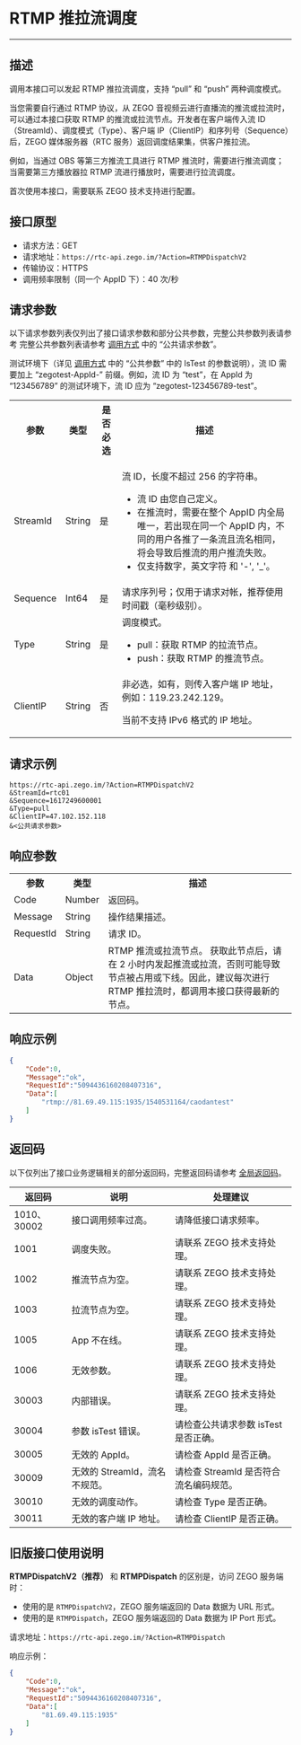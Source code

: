 # RTMP 推拉流调度

- - -

## 描述

调用本接口可以发起 RTMP 推拉流调度，支持 “pull” 和 “push” 两种调度模式。

当您需要自行通过 RTMP 协议，从 ZEGO 音视频云进行直播流的推流或拉流时，可以通过本接口获取 RTMP 的推流或拉流节点。开发者在客户端传入流 ID（StreamId）、调度模式（Type）、客户端 IP（ClientIP）和序列号（Sequence）后，ZEGO 媒体服务器（RTC 服务）返回调度结果集，供客户推拉流。

例如，当通过 OBS 等第三方推流工具进行 RTMP 推流时，需要进行推流调度；当需要第三方播放器拉 RTMP 流进行播放时，需要进行拉流调度。

<Warning title="注意">

首次使用本接口，需要联系 ZEGO 技术支持进行配置。

</Warning>



## 接口原型

- 请求方法：GET
- 请求地址：`https://rtc-api.zego.im/?Action=RTMPDispatchV2`
- 传输协议：HTTPS
- 调用频率限制（同一个 AppID 下）：40 次/秒


## 请求参数

以下请求参数列表仅列出了接口请求参数和部分公共参数，完整公共参数列表请参考 完整公共参数列表请参考 [调用方式](/real-time-voice-server/api-reference/accessing-server-apis#公共请求参数) 中的 “公共请求参数”。

<Note title="说明">

测试环境下（详见 <a target="_blank" href="/real-time-voice-server/api-reference/accessing-server-apis#公共请求参数">调用方式</a> 中的 “公共参数” 中的 IsTest 的参数说明），流 ID 需要加上 “zegotest-AppId-” 前缀。例如，流 ID 为 “test”，在 AppId 为 “123456789” 的测试环境下，流 ID 应为 “zegotest-123456789-test”。

</Note>



<table>
  
<tbody><tr>
<th>参数</th>
<th>类型</th>
<th>是否必选</th>
<th>描述</th>
</tr>
<tr>
<td>StreamId</td>
<td>String</td>
<td>是</td>
<td><p>流 ID，长度不超过 256 的字符串。</p><ul><li>流 ID 由您自己定义。</li><li>在推流时，需要在整个 AppID 内全局唯一，若出现在同一个 AppID 内，不同的用户各推了一条流且流名相同，将会导致后推流的用户推流失败。</li><li>仅支持数字，英文字符 和 '-', '_'。</li></ul></td>
</tr>
<tr>
<td>Sequence</td>
<td>Int64</td>
<td>是</td>
<td>请求序列号；仅用于请求对帐，推荐使用时间戳（毫秒级别）。</td>
</tr>
<tr>
<td>Type</td>
<td>String</td>
<td>是</td>
<td>调度模式。&nbsp;
<ul><li>pull：获取 RTMP 的拉流节点。</li><li>push：获取 RTMP 的推流节点。</li><ul></ul></ul></td>
</tr>
<tr>
<td>ClientIP</td>
<td>String</td>
<td>否</td>
<td>
非必选，如有，则传入客户端 IP 地址，例如：119.23.242.129。

<Warning title="注意">
<p>当前不支持 IPv6 格式的 IP 地址。</p>
</Warning>

</td>
</tr>
</tbody></table>



## 请求示例

```
https://rtc-api.zego.im/?Action=RTMPDispatchV2
&StreamId=rtc01
&Sequence=1617249600001
&Type=pull
&ClientIP=47.102.152.118
&<公共请求参数>
```

## 响应参数

<table>
  
<tbody><tr>
<th>参数</th>
<th>类型</th>
<th>描述</th>
</tr>
<tr>
<td>Code</td>
<td>Number</td>
<td>返回码。</td>
</tr>
<tr>
<td>Message</td>
<td>String</td>
<td>操作结果描述。</td>
</tr>
<tr>
<td>RequestId</td>
<td>String</td>
<td>请求 ID。</td>
</tr>
<tr>
<td>Data</td>
<td>Object</td>
<td>
RTMP 推流或拉流节点。

<Note title="说明">
获取此节点后，请在 2 小时内发起推流或拉流，否则可能导致节点被占用或下线。因此，建议每次进行 RTMP 推拉流时，都调用本接口获得最新的节点。
</Note>

</td>
</tr>
</tbody></table>



## 响应示例

```json
{
    "Code":0,
    "Message":"ok",
    "RequestId":"5094436160208407316",
    "Data":[
        "rtmp://81.69.49.115:1935/1540531164/caodantest"
    ]
}
```


## 返回码

以下仅列出了接口业务逻辑相关的部分返回码，完整返回码请参考 [全局返回码](https://doc-zh.zego.im/)。

|返回码|说明|处理建议|
|-----|------|-----|
| 1010、30002 | 接口调用频率过高。| 请降低接口请求频率。|
| 1001 | 调度失败。 | 请联系 ZEGO 技术支持处理。|
| 1002 | 推流节点为空。 | 请联系 ZEGO 技术支持处理。|
| 1003 | 拉流节点为空。 | 请联系 ZEGO 技术支持处理。|
| 1005 | App 不在线。 | 请联系 ZEGO 技术支持处理。|
| 1006 | 无效参数。 | 请联系 ZEGO 技术支持处理。|
| 30003 | 内部错误。| 请联系 ZEGO 技术支持处理。|
| 30004 | 参数 isTest 错误。| 请检查公共请求参数 isTest 是否正确。|
| 30005 | 无效的 AppId。 | 请检查 AppId 是否正确。|
| 30009 | 无效的 StreamId，流名不规范。 | 请检查 StreamId 是否符合流名编码规范。|
| 30010 | 无效的调度动作。 | 请检查 Type 是否正确。|
| 30011 | 无效的客户端 IP 地址。 | 请检查 ClientIP 是否正确。|


## 旧版接口使用说明

<Accordion title="使用 RTMPDispatch 访问 ZEGO 服务端" defaultOpen="false">
<Note title="说明">


**RTMPDispatchV2（推荐）** 和 **RTMPDispatch** 的区别是，访问 ZEGO 服务端时：

- 使用的是 `RTMPDispatchV2`，ZEGO 服务端返回的 Data 数据为 URL 形式。
- 使用的是 `RTMPDispatch`，ZEGO 服务端返回的 Data 数据为 IP Port 形式。

</Note>



请求地址：`https://rtc-api.zego.im/?Action=RTMPDispatch`

响应示例：

```json
{
    "Code":0,
    "Message":"ok",
    "RequestId":"5094436160208407316",
    "Data":[
        "81.69.49.115:1935"
    ]
}
```
</Accordion>
